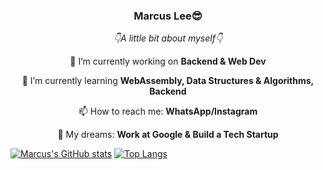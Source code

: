 <h3 align="center">Marcus Lee😎</h3>

<p align="center"><i>👇A little bit about myself👇</i></p>

<p align="center">🔭 I’m currently working on <strong>Backend & Web Dev</strong></p>
<p align="center">🌱 I’m currently learning <strong>WebAssembly, Data Structures & Algorithms, Backend</strong></p>
<p align="center">📫 How to reach me: <strong>WhatsApp/Instagram</strong></p>
<p align="center">💭 My dreams: <strong>Work at Google & Build a Tech Startup</strong></p>
<!--
- 👯 I’m looking to collaborate on ...
- 💬 Ask me about ...
- 😄 Pronouns: ...
- ⚡ Fun fact: ...
-->
</p>

[![Marcus's GitHub stats](https://github-readme-stats.vercel.app/api?username=marcustut&theme=onedark)](https://github.com/anuraghazra/github-readme-stats)
[![Top Langs](https://github-readme-stats.vercel.app/api/top-langs/?username=marcustut&layout=compact&langs_count=10&hide=html,css,javascript,python,plsql,jupyter%20notebook&bg_color=0D1117&text_color=c9d1d9&icon_color=ff3860&title_color=7957d5&hide_border=true)](https://github.com/anuraghazra/github-readme-stats)
